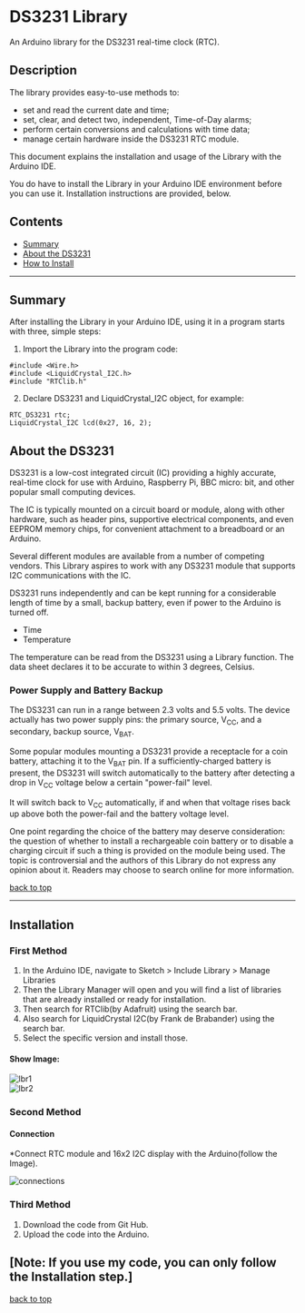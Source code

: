 # DS3231 Library
An Arduino library for the DS3231 real-time clock (RTC).  

## Description
The library provides easy-to-use methods to:

* set and read the current date and time;
* set, clear, and detect two, independent, Time-of-Day alarms;
* perform certain conversions and calculations with time data;
* manage certain hardware inside the DS3231 RTC module.

This document explains the installation and usage of the Library with the Arduino IDE. 

You do have to install the Library in your Arduino IDE environment before you can use it. Installation instructions are provided, below.

## Contents

* [Summary](#summary)
* [About the DS3231](#about-the-ds3231)
* [How to Install](#installation)
<hr>

## Summary

After installing the Library in your Arduino IDE, using it in a program starts with three, simple steps:

<ol start="1"> 
  <li>Import the Library into the program code:</li>
</ol>


```
#include <Wire.h>
#include <LiquidCrystal_I2C.h>
#include "RTClib.h"
```

<ol start="2">
  <li>Declare  DS3231 and LiquidCrystal_I2C object, for example:</li>
</ol>


```
RTC_DS3231 rtc;
LiquidCrystal_I2C lcd(0x27, 16, 2);
```



## About the DS3231
DS3231 is a low-cost integrated circuit (IC) providing a highly accurate, real-time clock for use with Arduino, Raspberry Pi, BBC micro: bit, and other popular small computing devices. 

The IC is typically mounted on a circuit board or module, along with other hardware, such as header pins, supportive electrical components, and even EEPROM memory chips, for convenient attachment to a breadboard or an Arduino. 

Several different modules are available from a number of competing vendors. This Library aspires to work with any DS3231 module that supports I2C communications with the IC.

DS3231 runs independently and can be kept running for a considerable length of time by a small, backup battery, even if power to the Arduino is turned off.

* Time
* Temperature

The temperature can be read from the DS3231 using a Library function. The data sheet declares it to be accurate to within 3 degrees, Celsius. 


### Power Supply and Battery Backup
The DS3231 can run in a range between 2.3 volts and 5.5 volts. The device actually has two power supply pins: the primary source, V<sub>CC</sub>, and a secondary, backup source, V<sub>BAT</sub>.

Some popular modules mounting a DS3231 provide a receptacle for a coin battery, attaching it to the V<sub>BAT</sub> pin. If a sufficiently-charged battery is present, the DS3231 will switch automatically to the battery after detecting a drop in V<sub>CC</sub> voltage below a certain "power-fail" level.

It will switch back to V<sub>CC</sub> automatically, if and when that voltage rises back up above both the power-fail and the battery voltage level. 

One point regarding the choice of the battery may deserve consideration: the question of whether to install a rechargeable coin battery or to disable a charging circuit if such a thing is provided on the module being used. The topic is controversial and the authors of this Library do not express any opinion about it. Readers may choose to search online for more information.

[back to top](#ds3231-library)
<hr>


## Installation

### First Method

1. In the Arduino IDE, navigate to Sketch > Include Library > Manage Libraries
1. Then the Library Manager will open and you will find a list of libraries that are already installed or ready for installation.
1. Then search for RTClib(by Adafruit) using the search bar.
1. Also search for LiquidCrystal I2C(by Frank de Brabander) using the search bar.
1. Select the specific version and install those.

#### Show Image:
![lbr1](https://user-images.githubusercontent.com/54384173/213922261-1436a65a-8a97-45c4-b43b-917c3d02bb5b.png)
<br>
![lbr2](https://user-images.githubusercontent.com/54384173/213921893-7f5ee593-d80b-4fd9-b50d-dfd71b1a3b9d.png)

### Second Method

#### Connection

*Connect RTC module and 16x2 I2C display with the Arduino(follow the Image).

![connections](https://user-images.githubusercontent.com/54384173/213926179-773a0442-36f7-4678-b1b2-009c305ba31b.png)

### Third Method

1. Download the code from Git Hub.
1. Upload the code into the Arduino.

## [Note: If you use my code, you can only follow the Installation step.]
[back to top](#ds3231-library)
